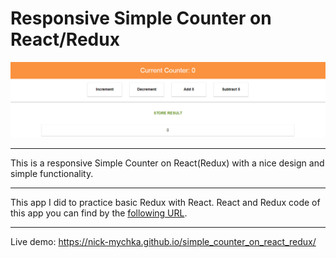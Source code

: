 # Responsive Simple Counter on React/Redux
![cover for app](https://github.com/nick-mychka/simple_counter_on_react_redux_code/blob/master/cover_counter.png "Cover of simple counter")

* * *
This is a responsive Simple Counter on React(Redux) with a nice design and simple functionality.

- - -
This app I did to practice basic Redux with React. 
React and Redux code of this app you can find by the [following URL](https://github.com/nick-mychka/simple_counter_on_react_redux_code). 

- - -
Live demo: https://nick-mychka.github.io/simple_counter_on_react_redux/
